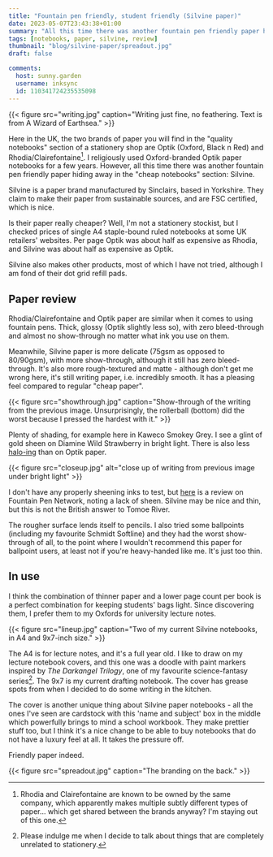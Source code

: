 ```yaml
---
title: "Fountain pen friendly, student friendly (Silvine paper)"
date: 2023-05-07T23:43:38+01:00
summary: "All this time there was another fountain pen friendly paper hiding away in the 'cheap notebooks' section."
tags: [notebooks, paper, silvine, review]
thumbnail: "blog/silvine-paper/spreadout.jpg"
draft: false

comments:
  host: sunny.garden
  username: inksync
  id: 110341724235535098
---
```


{{< figure src="writing.jpg" caption="Writing just fine, no feathering. Text is from A Wizard of Earthsea." >}}

Here in the UK, the two brands of paper you will find in the "quality notebooks" section of a stationery shop are Optik (Oxford, Black n Red) and Rhodia/Clairefontaine[^1]. I religiously used Oxford-branded Optik paper notebooks for a few years. However, all this time there was another fountain pen friendly paper hiding away in the "cheap notebooks" section: Silvine.

Silvine is a paper brand manufactured by Sinclairs, based in Yorkshire. They claim to make their paper from sustainable sources, and are FSC certified, which is nice.

Is their paper really cheaper? Well, I'm not a stationery stockist, but I checked prices of single A4 staple-bound ruled notebooks at some UK retailers' websites. Per page Optik was about half as expensive as Rhodia, and Silvine was about half as expensive as Optik.

Silvine also makes other products, most of which I have not tried, although I am fond of their dot grid refill pads.

## Paper review

Rhodia/Clairefontaine and Optik paper are similar when it comes to using fountain pens. Thick, glossy (Optik slightly less so), with zero bleed-through and almost no show-through no matter what ink you use on them.

Meanwhile, Silvine paper is more delicate (75gsm as opposed to 80/90gsm), with more show-through, although it still has zero bleed-through. It's also more rough-textured and matte - although don't get me wrong here, it's still writing paper, i.e. incredibly smooth. It has a pleasing feel compared to regular "cheap paper".

{{< figure src="showthrough.jpg" caption="Show-through of the writing from the previous image. Unsurprisingly, the rollerball (bottom) did the worst because I pressed the hardest with it." >}}

Plenty of shading, for example here in Kaweco Smokey Grey. I see a glint of gold sheen on Diamine Wild Strawberry in bright light. There is also less [halo-ing](https://www.fountainpennetwork.com/forum/topic/329891-halo-ing-inks/) than on Optik paper.

{{< figure src="closeup.jpg" alt="close up of writing from previous image under bright light" >}}

I don't have any properly sheening inks to test, but [here](https://www.fountainpennetwork.com/forum/topic/312374-silvine-originals-memo-book/) is a review on Fountain Pen Network, noting a lack of sheen. Silvine may be nice and thin, but this is not the British answer to Tomoe River.

The rougher surface lends itself to pencils. I also tried some ballpoints (including my favourite Schmidt Softline) and they had the worst show-through of all, to the point where I wouldn't recommend this paper for ballpoint users, at least not if you're heavy-handed like me. It's just too thin.

## In use

I think the combination of thinner paper and a lower page count per book is a perfect combination for keeping students' bags light. Since discovering them, I prefer them to my Oxfords for university lecture notes.

{{< figure src="lineup.jpg" caption="Two of my current Silvine notebooks, in A4 and 9x7-inch size." >}}

The A4 is for lecture notes, and it's a full year old. I like to draw on my lecture notebook covers, and this one was a doodle with paint markers inspired by _The Darkangel Trilogy_, one of my favourite science-fantasy series[^2]. The 9x7 is my current drafting notebook. The cover has grease spots from when I decided to do some writing in the kitchen.

The cover is another unique thing about Silvine paper notebooks - all the ones I've seen are cardstock with this 'name and subject' box in the middle which powerfully brings to mind a school workbook. They make prettier stuff too, but I think it's a nice change to be able to buy notebooks that do not have a luxury feel at all. It takes the pressure off.

Friendly paper indeed.

{{< figure src="spreadout.jpg" caption="The branding on the back." >}}

[^1]: Rhodia and Clairefontaine are known to be owned by the same company, which apparently makes multiple subtly different types of paper... which get shared between the brands anyway? I'm staying out of this one.

[^2]: Please indulge me when I decide to talk about things that are completely unrelated to stationery.
